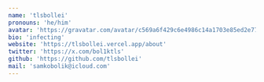 ```yaml
---
name: 'tlsbollei'
pronouns: 'he/him'
avatar: 'https://gravatar.com/avatar/c569a6f429c6e4986c14a1703e85ed2e777ef76d42c6553d585f4cac50319e3dv=1756570177000&size=256&d=initials'
bio: 'infecting'
website: 'https://tlsbollei.vercel.app/about'
twitter: 'https://x.com/bol1ktls'
github: 'https://github.com/tlsbollei'
mail: 'samkobolik@icloud.com'
---
```

